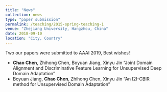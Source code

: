 ```yaml
---
title: "News"
collection: news
type: "paper submission"
permalink: /teaching/2015-spring-teaching-1
venue: "Zhejiang University, Hangzhou, China"
date: 2018-09-10
location: "City, Country"
---
```


Two our papers were submitted to AAAI 2019, Best wishes! 
* **Chao Chen**, Zhihong Chen, Boyuan Jiang, Xinyu Jin “Joint Domain Alignment and Discriminative Feature Learning for Unsupervised Deep Domain Adaptation”
* Boyuan Jiang, **Chao Chen**, Zhihong Chen, Xinyu Jin “An I2I-CBIR method for Unsupervised Domain Adaptation”
